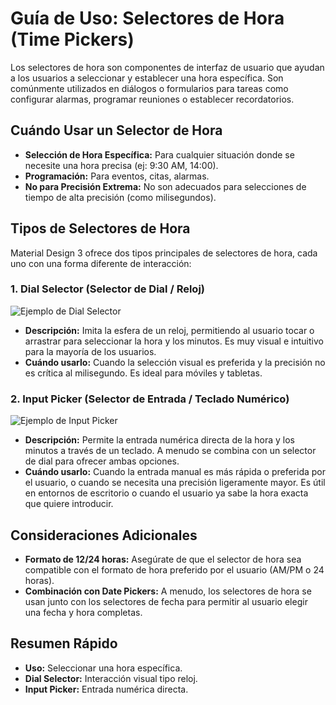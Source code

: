 
# Guía de Uso: Selectores de Hora (Time Pickers)

Los selectores de hora son componentes de interfaz de usuario que ayudan a los usuarios a seleccionar y establecer una hora específica. Son comúnmente utilizados en diálogos o formularios para tareas como configurar alarmas, programar reuniones o establecer recordatorios.

## Cuándo Usar un Selector de Hora

*   **Selección de Hora Específica:** Para cualquier situación donde se necesite una hora precisa (ej: 9:30 AM, 14:00).
*   **Programación:** Para eventos, citas, alarmas.
*   **No para Precisión Extrema:** No son adecuados para selecciones de tiempo de alta precisión (como milisegundos).

## Tipos de Selectores de Hora

Material Design 3 ofrece dos tipos principales de selectores de hora, cada uno con una forma diferente de interacción:

### 1. Dial Selector (Selector de Dial / Reloj)

![Ejemplo de Dial Selector](https://m3.material.io/assets/images/components/time-pickers/dial-selector.png)

*   **Descripción:** Imita la esfera de un reloj, permitiendo al usuario tocar o arrastrar para seleccionar la hora y los minutos. Es muy visual e intuitivo para la mayoría de los usuarios.
*   **Cuándo usarlo:** Cuando la selección visual es preferida y la precisión no es crítica al milisegundo. Es ideal para móviles y tabletas.

### 2. Input Picker (Selector de Entrada / Teclado Numérico)

![Ejemplo de Input Picker](https://m3.material.io/assets/images/components/time-pickers/input-picker.png)

*   **Descripción:** Permite la entrada numérica directa de la hora y los minutos a través de un teclado. A menudo se combina con un selector de dial para ofrecer ambas opciones.
*   **Cuándo usarlo:** Cuando la entrada manual es más rápida o preferida por el usuario, o cuando se necesita una precisión ligeramente mayor. Es útil en entornos de escritorio o cuando el usuario ya sabe la hora exacta que quiere introducir.

## Consideraciones Adicionales

*   **Formato de 12/24 horas:** Asegúrate de que el selector de hora sea compatible con el formato de hora preferido por el usuario (AM/PM o 24 horas).
*   **Combinación con Date Pickers:** A menudo, los selectores de hora se usan junto con los selectores de fecha para permitir al usuario elegir una fecha y hora completas.

## Resumen Rápido

*   **Uso:** Seleccionar una hora específica.
*   **Dial Selector:** Interacción visual tipo reloj.
*   **Input Picker:** Entrada numérica directa.

